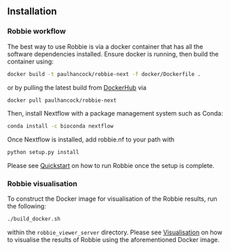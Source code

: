## Installation

### Robbie workflow

The best way to use Robbie is via a docker container that has all the software dependencies installed. Ensure docker is running, then build the container using:

``` bash
docker build -t paulhancock/robbie-next -f docker/Dockerfile .
```

or by pulling the latest build from [DockerHub](https://hub.docker.com/r/paulhancock/robbie-next) via

``` bash
docker pull paulhancock/robbie-next
```

Then, install Nextflow with a package management system such as Conda:

``` bash
conda install -c bioconda nextflow
```

Once Nextflow is installed, add robbie.nf to your path with

``` bash
python setup.py install
```

Please see [Quickstart](quickstart) on how to run Robbie once the setup is complete.

### Robbie visualisation

To construct the Docker image for visualisation of the Robbie results, run the following:

``` bash
./build_docker.sh
``` 

within the ``robbie_viewer_server`` directory. Please see [Visualisation](visualisation) on how to visualise the results of Robbie using the aforementioned Docker image.